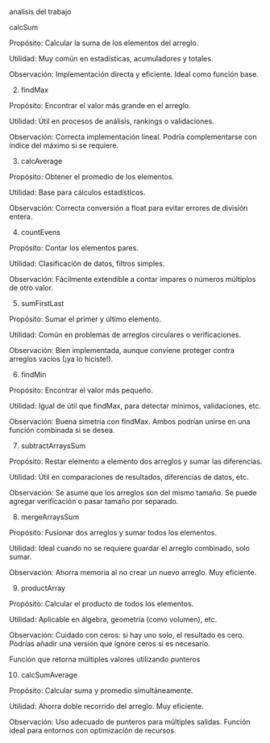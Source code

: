 analisis del trabajo

calcSum

Propósito: Calcular la suma de los elementos del arreglo.

Utilidad: Muy común en estadísticas, acumuladores y totales.

Observación: Implementación directa y eficiente. Ideal como función base.

2. findMax

Propósito: Encontrar el valor más grande en el arreglo.

Utilidad: Útil en procesos de análisis, rankings o validaciones.

Observación: Correcta implementación lineal. Podría complementarse con índice del máximo si se requiere.

3. calcAverage

Propósito: Obtener el promedio de los elementos.

Utilidad: Base para cálculos estadísticos.

Observación: Correcta conversión a float para evitar errores de división entera.

4. countEvens

Propósito: Contar los elementos pares.

Utilidad: Clasificación de datos, filtros simples.

Observación: Fácilmente extendible a contar impares o números múltiplos de otro valor.

5. sumFirstLast

Propósito: Sumar el primer y último elemento.

Utilidad: Común en problemas de arreglos circulares o verificaciones.

Observación: Bien implementada, aunque conviene proteger contra arreglos vacíos (¡ya lo hiciste!).

6. findMin

Propósito: Encontrar el valor más pequeño.

Utilidad: Igual de útil que findMax, para detectar mínimos, validaciones, etc.

Observación: Buena simetría con findMax. Ambos podrían unirse en una función combinada si se desea.

7. subtractArraysSum

Propósito: Restar elemento a elemento dos arreglos y sumar las diferencias.

Utilidad: Útil en comparaciones de resultados, diferencias de datos, etc.

Observación: Se asume que los arreglos son del mismo tamaño. Se puede agregar verificación o pasar tamaño por separado.

8. mergeArraysSum

Propósito: Fusionar dos arreglos y sumar todos los elementos.

Utilidad: Ideal cuando no se requiere guardar el arreglo combinado, solo sumar.

Observación: Ahorra memoria al no crear un nuevo arreglo. Muy eficiente.

9. productArray

Propósito: Calcular el producto de todos los elementos.

Utilidad: Aplicable en álgebra, geometría (como volumen), etc.

Observación: Cuidado con ceros: si hay uno solo, el resultado es cero. Podrías añadir una versión que ignore ceros si es necesario.

Función que retorna múltiples valores utilizando punteros

10. calcSumAverage

Propósito: Calcular suma y promedio simultáneamente.

Utilidad: Ahorra doble recorrido del arreglo. Muy eficiente.

Observación: Uso adecuado de punteros para múltiples salidas. Función ideal para entornos con optimización de recursos.

